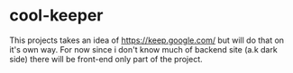 # cool-keeper
This projects takes an idea of https://keep.google.com/ but will do that on it's own way. For now since i don't know much of backend site (a.k dark side) there will be front-end only part of the project.
